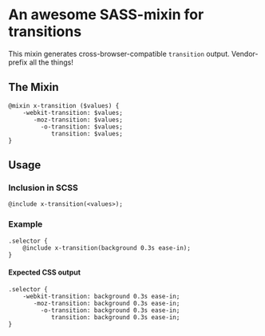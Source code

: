 # An awesome SASS-mixin for transitions

This mixin generates cross-browser-compatible `transition` output. Vendor-prefix
all the things!

## The Mixin

	@mixin x-transition ($values) {
		-webkit-transition: $values;
		   -moz-transition: $values;
		     -o-transition: $values;
		        transition: $values;
	}

## Usage

### Inclusion in SCSS

	@include x-transition(<values>);

### Example

	.selector {
		@include x-transition(background 0.3s ease-in);
	}

#### Expected CSS output

	.selector {
		-webkit-transition: background 0.3s ease-in;
		   -moz-transition: background 0.3s ease-in;
		     -o-transition: background 0.3s ease-in;
		        transition: background 0.3s ease-in;
	}
